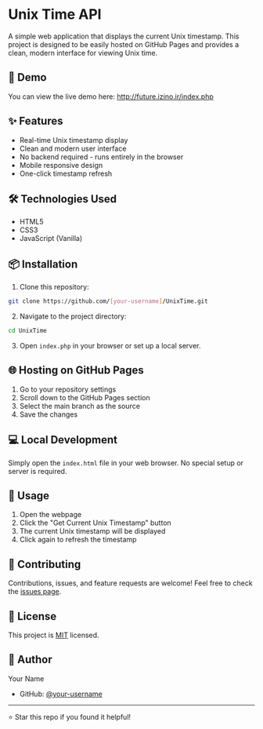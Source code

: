 # Unix Time API

A simple web application that displays the current Unix timestamp. This project is designed to be easily hosted on GitHub Pages and provides a clean, modern interface for viewing Unix time.

## 🚀 Demo

You can view the live demo here: http://future.izino.ir/index.php

## ✨ Features

- Real-time Unix timestamp display
- Clean and modern user interface
- No backend required - runs entirely in the browser
- Mobile responsive design
- One-click timestamp refresh

## 🛠️ Technologies Used

- HTML5
- CSS3
- JavaScript (Vanilla)

## 📦 Installation

1. Clone this repository:
```bash
git clone https://github.com/[your-username]/UnixTime.git
```

2. Navigate to the project directory:
```bash
cd UnixTime
```

3. Open `index.php` in your browser or set up a local server.

## 🌐 Hosting on GitHub Pages

1. Go to your repository settings
2. Scroll down to the GitHub Pages section
3. Select the main branch as the source
4. Save the changes

## 💻 Local Development

Simply open the `index.html` file in your web browser. No special setup or server is required.

## 📝 Usage

1. Open the webpage
2. Click the "Get Current Unix Timestamp" button
3. The current Unix timestamp will be displayed
4. Click again to refresh the timestamp

## 🤝 Contributing

Contributions, issues, and feature requests are welcome! Feel free to check the [issues page](https://github.com/realcyberdyne/unixtime/issues).

## 📄 License

This project is [MIT](LICENSE) licensed.

## 👤 Author

Your Name
- GitHub: [@your-username](https://github.com/rezafarazi)

---
⭐️ Star this repo if you found it helpful! 